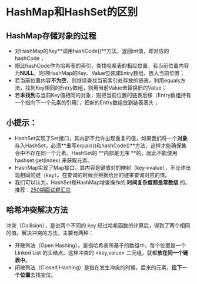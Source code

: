 # HashMap和HashSet的区别

## HashMap存储对象的过程

- 对HashMap的Key**调用hashCode()**方法，返回int值，即对应的hashCode；
- 把此hashCode作为哈希表的索引，查找哈希表的相应位置，若当前位置内容为**NULL**，则把HashMap的Key、Value包装成Entry数组，放入当前位置；
- 若当前位置内容**不为空**，则继续查找当前索引处存放的链表，利用equals方法，找到Key相同的Entry数组，则用当前Value去替换旧的Value；
- 若**未找到**与当前Key值相同的对象，则把当前位置的链表后移（Entry数组持有一个指向下一个元素的引用），把新的Entry数组放到链表表头；



## 小提示：

- HashSet实现了Set接口，其内部不允许出现重复的值，如果我们将一个**对象**存入HashSet，必须**重写equals()和hashCode()**方法，这样才能确保集合中不存在同一个元素。HashSet的 **内部是无序 **的，因此不能使用 hashset.get(index) 来获取元素。
- HashMap实现了Map接口，其内容是键值对的映射（key->value），不允许出现相同的键（key）。在查询的时候会根据给出的键来查询对应的值。
- 我们可以认为，HashSet和HashMap增查操作的 **时间复杂度都是常数级** 的。推荐：[250期面试题汇总](http://mp.weixin.qq.com/s?__biz=MzIyNDU2ODA4OQ==&mid=2247489003&idx=1&sn=69bf19d900079e204e36df58525654bf&chksm=e80da39ddf7a2a8bf0765f9b95f359a3944fc40c4a192bb3fe9adedfbcd0070cd27234bcf6b3&scene=21#wechat_redirect)



## 哈希冲突解决方法

冲突（Collision），是说两个不同的 key 经过哈希函数的计算后，得到了两个相同的值。解决冲突的方法，主要有两种：

- 开散列法（Open Hashing）。是指哈希表所基于的数组中，每个位置是一个 Linked List 的头结点。这样冲突的 <key,value> 二元组，就都**放在同一个链表中**。
- 闭散列法（Closed Hashing）是指在发生冲突的时候，后来的元素，**往下一个位置**去找空位。












































